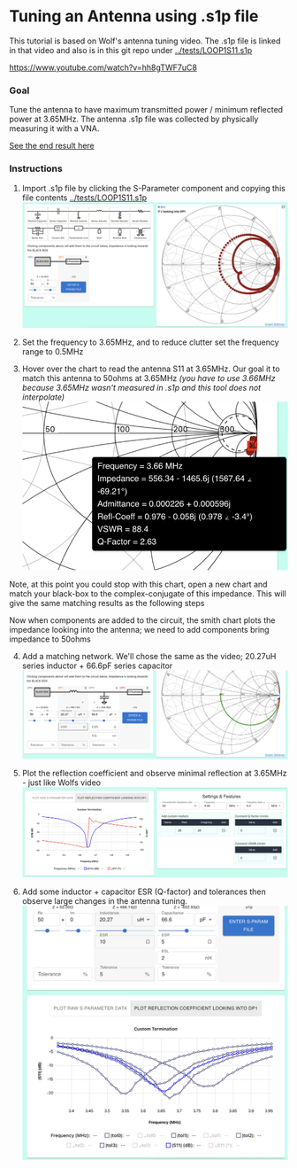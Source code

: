 # Tuning an Antenna using .s1p file

This tutorial is based on Wolf's antenna tuning video. The .s1p file is linked in that video and also is in this git repo under [../tests/LOOP1S11.s1p](../tests/LOOP1S11.s1p)

https://www.youtube.com/watch?v=hh8gTWF7uC8

### Goal

Tune the antenna to have maximum transmitted power / minimum reflected power at 3.65MHz.
The antenna .s1p file was collected by physically measuring it with a VNA.

[See the end result here](https://onlinesmithchart.com/?circuit=blackBox_50_0_0__seriesInd_20.27_uH_0_0__shortedCap_66.6_pF_0_0_0__sparam_s1p_Hz_50_3511500_0.9802659212313602_-2.9199579125263373_3525000_0.9797655785487936_-2.9319308457051365_3538500_0.9794188358502212_-2.9881375248638964_3552000_0.979155750088328_-3.083311628579249_3565500_0.9792668546387661_-3.1131373945841796_3579000_0.9785900263804129_-3.164678463215333_3592500_0.978574408948073_-3.1790594857480543_3606000_0.9786771586843497_-3.239826271360699_3619500_0.9782778780580658_-3.280965754407751_3633000_0.9778375428645952_-3.3153842294753177_3646500_0.9774120449462128_-3.4148174055980944_3660000_0.9776347493195231_-3.41642765080948_3673500_0.9773986271780342_-3.4450254842156545_3687000_0.9765330556133035_-3.467689997763812_3700500_0.9773498145678702_-3.5514430497959775_3714000_0.9765224405195219_-3.550661395556074_3727500_0.9762076570276198_-3.5916658533912034_3741000_0.9757718768559303_-3.704375694635003_3754500_0.9759375118777727_-3.7183439347321516_3768000_0.9756202845049563_-3.7419590207577285_3781500_0.9751815265302056_-3.7781418462834053&frequency=3646500&fSpan=270000&frequencyUnit=Hz&fSpanUnit=Hz)

### Instructions

1.  Import .s1p file by clicking the S-Parameter component and copying this file contents [../tests/LOOP1S11.s1p](../tests/LOOP1S11.s1p)
    ![S1P Import](images/s1p_import.png)

2.  Set the frequency to 3.65MHz, and to reduce clutter set the frequency range to 0.5MHz

3.  Hover over the chart to read the antenna S11 at 3.65MHz. Our goal it to match this antenna to 50ohms at 3.65MHz
    _(you have to use 3.66MHz because 3.65MHz wasn't measured in .s1p and this tool does not interpolate)_
    ![S1P 3.65MHz](images/s1p_3p65mhz.png)

Note, at this point you could stop with this chart, open a new chart and match your black-box to the complex-conjugate of this impedance. This will give the same matching results as the following steps

Now when components are added to the circuit, the smith chart plots the impedance looking into the antenna; we need to add components bring impedance to 50ohms

4.  Add a matching network. We'll chose the same as the video; 20.27uH series inductor + 66.6pF series capacitor
    ![S1P matched](images/s1p_matched.png)

5.  Plot the reflection coefficient and observe minimal reflection at 3.65MHz - just like Wolfs video
    ![S1P gain](images/s1p_gain.png)

6.  Add some inductor + capacitor ESR (Q-factor) and tolerances then observe large changes in the antenna tuning.
    ![S1P with non-ideal components](images/s1p_tolerance.png)
